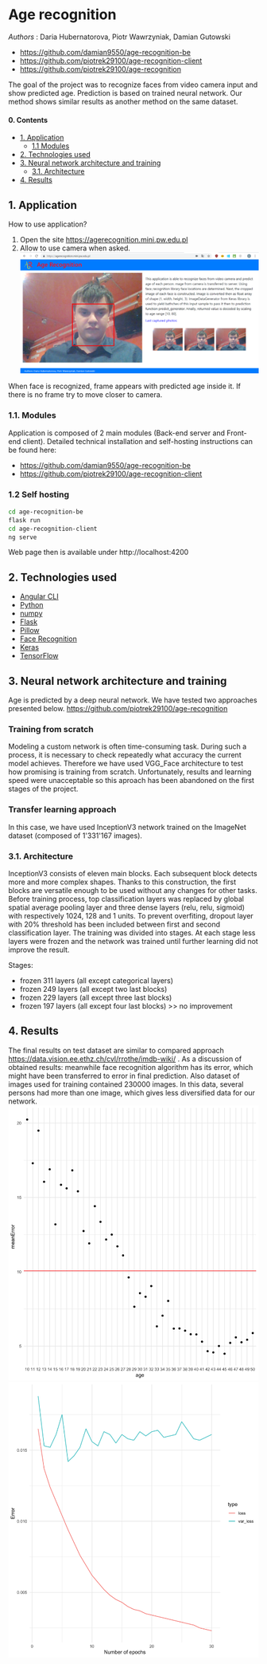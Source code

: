 # Age recognition
*Authors* : Daria Hubernatorova, Piotr Wawrzyniak, Damian Gutowski

  - https://github.com/damian9550/age-recognition-be
  - https://github.com/piotrek29100/age-recognition-client
  - https://github.com/piotrek29100/age-recognition

The goal of the project was to recognize faces from video camera input and show predicted age. Prediction is based on trained neural network. 
Our method shows similar results as another method on the same dataset.

#### 0. Contents

  - [1. Application](#1-application)
    - [1.1 Modules](#11-modules)
  - [2. Technologies used](#2-technologies-used)
  - [3. Neural network architecture and training](#3-neural-network-architecture-and-training)
    - [3.1. Architecture](#31-architecture)
  - [4. Results](#4-results)

## 1. Application
How to use application?
1. Open the site https://agerecognition.mini.pw.edu.pl
2. Allow to use camera when asked.
![Screenshot of application](./app_screenshot.png)

When face is recognized, frame appears with predicted age inside it. If there is no frame try to move closer to camera.

### 1.1. Modules
Application is composed of 2 main modules (Back-end server and Front-end client).
Detailed technical installation and self-hosting instructions can be found here:
  - https://github.com/damian9550/age-recognition-be
  - https://github.com/piotrek29100/age-recognition-client
  
### 1.2 Self hosting
```bash
cd age-recognition-be
flask run
cd age-recognition-client
ng serve
```
Web page then is available under http://localhost:4200
  
## 2. Technologies used
 
 - [Angular CLI](https://github.com/angular/angular-cli)
 - [Python](https://www.python.org/downloads/release/python-360/)
 - [numpy](http://www.numpy.org)
 - [Flask](http://flask.pocoo.org)
 - [Pillow](https://github.com/python-pillow/Pillow/)
 - [Face Recognition](https://github.com/ageitgey/face_recognition)
 - [Keras](https://keras.io)
 - [TensorFlow](https://www.tensorflow.org)

 
## 3. Neural network architecture and training
Age is predicted by a deep neural network. We have tested two approaches presented below.
https://github.com/piotrek29100/age-recognition
### Training from scratch
Modeling a custom network is often time-consuming task. During such a process, it is necessary to check repeatedly what accuracy the current model achieves. Therefore we have used VGG_Face architecture to test how promising is training from scratch. Unfortunately, results and learning speed were unacceptable so this aproach has been abandoned on the first stages of the project.
### Transfer learning approach
In this case, we have used InceptionV3 network trained on the ImageNet dataset (composed of 1'331'167 images).

### 3.1. Architecture
InceptionV3 consists of eleven main blocks. Each subsequent block detects more and more complex shapes. Thanks to this construction, the first blocks are versatile enough to be used without any changes for other tasks.
Before training process, top classification layers was replaced by global spatial average pooling layer and three dense layers (relu, relu, sigmoid) with respectively 1024, 128 and 1 units. To prevent overfiting, dropout layer with 20% threshold has been included between first and second classification layer.
The training was divided into stages. At each stage less layers were frozen and the network was trained until further learning did not improve the result.

Stages:
* frozen 311 layers (all except categorical layers)
* frozen 249 layers (all except two last blocks)
* frozen 229 layers (all except three last blocks)
* frozen 197 layers (all except four last blocks) >> no improvement

## 4. Results
The final results on test dataset are similar to compared approach https://data.vision.ee.ethz.ch/cvl/rrothe/imdb-wiki/ .
As a discussion of obtained results: meanwhile face recognition algorithm has its error, which might have been transferred to error in final prediction. Also dataset of images used for training contained 230000 images. In this data, several persons had more than one image, which gives less diversified data for our network.
![Mean errors](./meanError.png)
![Errors](./error.png)
